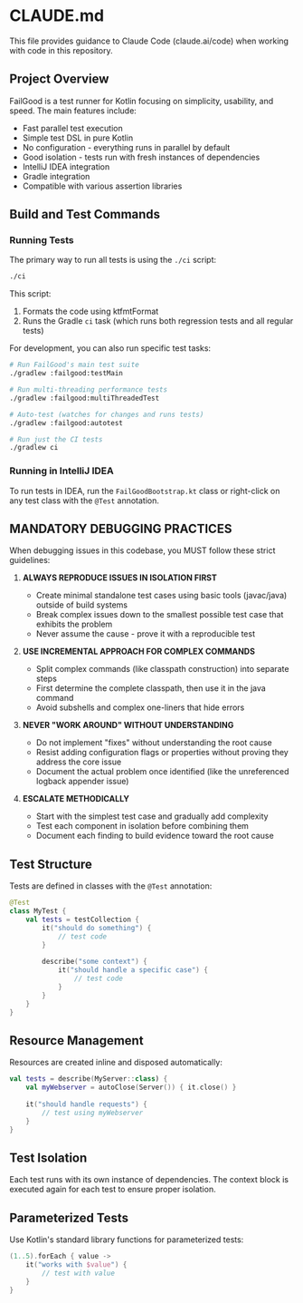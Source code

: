 # CLAUDE.md

This file provides guidance to Claude Code (claude.ai/code) when working with code in this repository.

## Project Overview

FailGood is a test runner for Kotlin focusing on simplicity, usability, and speed. The main features include:

- Fast parallel test execution
- Simple test DSL in pure Kotlin
- No configuration - everything runs in parallel by default
- Good isolation - tests run with fresh instances of dependencies
- IntelliJ IDEA integration
- Gradle integration
- Compatible with various assertion libraries

## Build and Test Commands

### Running Tests

The primary way to run all tests is using the `./ci` script:

```bash
./ci
```

This script:
1. Formats the code using ktfmtFormat
2. Runs the Gradle `ci` task (which runs both regression tests and all regular tests)

For development, you can also run specific test tasks:

```bash
# Run FailGood's main test suite
./gradlew :failgood:testMain

# Run multi-threading performance tests
./gradlew :failgood:multiThreadedTest

# Auto-test (watches for changes and runs tests)
./gradlew :failgood:autotest

# Run just the CI tests
./gradlew ci
```

### Running in IntelliJ IDEA

To run tests in IDEA, run the `FailGoodBootstrap.kt` class or right-click on any test class with the `@Test` annotation.

## MANDATORY DEBUGGING PRACTICES

When debugging issues in this codebase, you MUST follow these strict guidelines:

1. **ALWAYS REPRODUCE ISSUES IN ISOLATION FIRST**
   - Create minimal standalone test cases using basic tools (javac/java) outside of build systems
   - Break complex issues down to the smallest possible test case that exhibits the problem
   - Never assume the cause - prove it with a reproducible test

2. **USE INCREMENTAL APPROACH FOR COMPLEX COMMANDS**
   - Split complex commands (like classpath construction) into separate steps
   - First determine the complete classpath, then use it in the java command
   - Avoid subshells and complex one-liners that hide errors

3. **NEVER "WORK AROUND" WITHOUT UNDERSTANDING**
   - Do not implement "fixes" without understanding the root cause
   - Resist adding configuration flags or properties without proving they address the core issue
   - Document the actual problem once identified (like the unreferenced logback appender issue)

4. **ESCALATE METHODICALLY**
   - Start with the simplest test case and gradually add complexity
   - Test each component in isolation before combining them
   - Document each finding to build evidence toward the root cause

## Test Structure

Tests are defined in classes with the `@Test` annotation:

```kotlin
@Test
class MyTest {
    val tests = testCollection {
        it("should do something") {
            // test code
        }
        
        describe("some context") {
            it("should handle a specific case") {
                // test code
            }
        }
    }
}
```

## Resource Management

Resources are created inline and disposed automatically:

```kotlin
val tests = describe(MyServer::class) {
    val myWebserver = autoClose(Server()) { it.close() }
    
    it("should handle requests") {
        // test using myWebserver
    }
}
```

## Test Isolation

Each test runs with its own instance of dependencies. The context block is executed again for each test to ensure proper isolation.

## Parameterized Tests

Use Kotlin's standard library functions for parameterized tests:

```kotlin
(1..5).forEach { value ->
    it("works with $value") {
        // test with value
    }
}
```